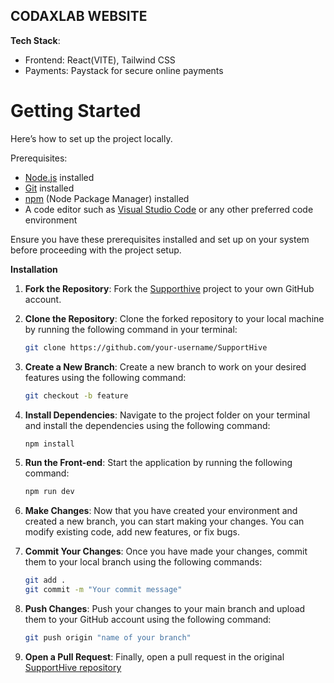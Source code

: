 ## CODAXLAB WEBSITE

**Tech Stack**:

- Frontend: React(VITE), Tailwind CSS
- Payments: Paystack for secure online payments

# Getting Started

Here’s how to set up the project locally.

Prerequisites:

- [Node.js](https://nodejs.org) installed
- [Git](https://git-scm.com) installed
- [npm](https://www.npmjs.com) (Node Package Manager) installed
- A code editor such as [Visual Studio Code](https://code.visualstudio.com) or any other preferred code environment

Ensure you have these prerequisites installed and set up on your system before proceeding with the project setup.

**Installation**

1. **Fork the Repository**: Fork the [Supporthive](https://github.com/CODAXLAB-ORG/codaxlab) project to your own GitHub account.

2. **Clone the Repository**: Clone the forked repository to your local machine by running the following command in your terminal:

   ```bash
   git clone https://github.com/your-username/SupportHive
   ```

3. **Create a New Branch**: Create a new branch to work on your desired features using the following command:

   ```bash
   git checkout -b feature
   ```

4. **Install Dependencies**: Navigate to the project folder on your terminal and install the dependencies using the following command:

   ```bash
   npm install
   ```

5. **Run the Front-end**: Start the application by running the following command:

   ```bash
   npm run dev
   ```

6. **Make Changes**: Now that you have created your environment and created a new branch, you can start making your changes. You can modify existing code, add new features, or fix bugs.

7. **Commit Your Changes**: Once you have made your changes, commit them to your local branch using the following commands:

   ```bash
   git add .
   git commit -m "Your commit message"
   ```

8. **Push Changes**: Push your changes to your main branch and upload them to your GitHub account using the following command:

   ```bash
   git push origin "name of your branch"
   ```

9. **Open a Pull Request**: Finally, open a pull request in the original [SupportHive repository](https://github.com/CODAXLAB-ORG/codaxlab/pulls)
